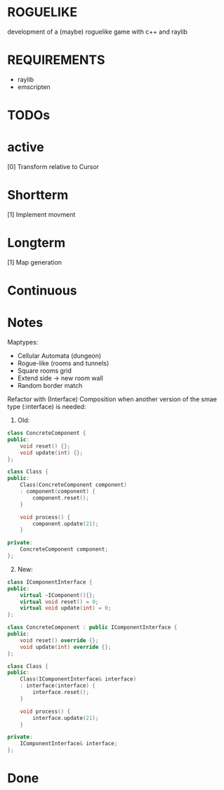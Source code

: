 # ROGUELIKE
development of a (maybe) roguelike game with c++ and raylib

# REQUIREMENTS
- raylib
- emscripten

# TODOs
# active
[0] Transform relative to Cursor

# Shortterm
[1] Implement movment


# Longterm 
[1] Map generation


# Continuous


# Notes
Maptypes:
- Cellular Automata (dungeon)
- Rogue-like (rooms and tunnels)
- Square rooms grid
- Extend side -> new room wall
- Random border match

Refactor with (Interface) Composition when another version of the smae type (:interface) is needed:
1) Old:
```cpp
class ConcreteComponent {
public:
    void reset() {};
    void update(int) {};
};

class Class {
public:
    Class(ConcreteComponent component)
    : component(component) {
        component.reset();
    }

    void process() {
        component.update(21);
    }

private:
    ConcreteComponent component;
};
```
2) New:
```cpp
class IComponentInterface {
public:
    virtual ~IComponent(){};
    virtual void reset() = 0;
    virtual void update(int) = 0;
};

class ConcreteComponent : public IComponentInterface {
public:
    void reset() override {};
    void update(int) override {};
};

class Class {
public:
    Class(IComponentInterface& interface)
    : interface(interface) {
        interface.reset();
    }

    void process() {
        interface.update(21);
    }

private:
    IComponentInterface& interface;
};
```


# Done